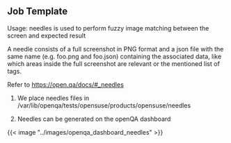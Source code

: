 ## Job Template

Usage: needles is used to perform fuzzy image matching between the screen and expected result

A needle consists of a full screenshot in PNG format and a json file with the same name (e.g. foo.png and foo.json) containing the associated data, like which areas inside the full screenshot are relevant or the mentioned list of tags.

Refer to https://open.qa/docs/#_needles 

1. We place needles files in /var/lib/openqa/tests/opensuse/products/opensuse/needles

2. Needles can be generated on the openQA dashboard 

{{< image "../images/openqa_dashboard_needles" >}}
